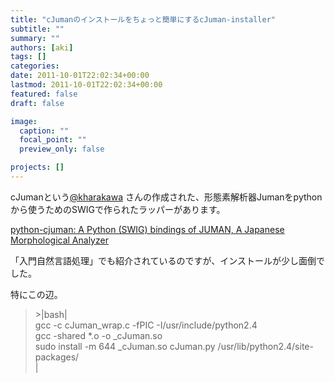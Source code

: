 ```yaml
---
title: "cJumanのインストールをちょっと簡単にするcJuman-installer"
subtitle: ""
summary: ""
authors: [aki]
tags: []
categories: 
date: 2011-10-01T22:02:34+00:00
lastmod: 2011-10-01T22:02:34+00:00
featured: false
draft: false

image:
  caption: ""
  focal_point: ""
  preview_only: false

projects: []
---
```

cJumanという[@kharakawa](http://twitter.com/kharakawa) さんの作成された、形態素解析器Jumanをpythonから使うためのSWIGで作られたラッパーがあります。

[python-cjuman: A Python (SWIG) bindings of JUMAN, A Japanese Morphological Analyzer](http://app-dist.khlog.net/software/python-cjuman/)

「入門自然言語処理」でも紹介されているのですが、インストールが少し面倒でした。

特にこの辺。

> \>|bash|  
> gcc -c cJuman\_wrap.c -fPIC -I/usr/include/python2.4  
> gcc -shared \*.o -o \_cJuman.so  
> sudo install -m 644 \_cJuman.so cJuman.py /usr/lib/python2.4/site-packages/  
> |


